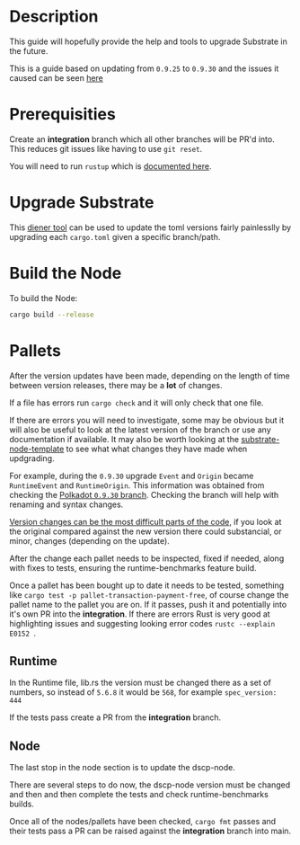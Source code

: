 # Description

This guide will hopefully provide the help and tools to upgrade Substrate in the future.

This is a guide based on updating from `0.9.25` to `0.9.30` and the issues it caused can be seen [here](https://github.com/digicatapult/dscp-node/pull/91/files)

# Prerequisities

Create an **integration** branch which all other branches will be PR'd into. This reduces git issues like having to use `git reset`.

You will need to run `rustup` which is [documented here](https://github.com/digicatapult/dscp-node/blob/main/README.md).

# Upgrade Substrate

This [diener tool](https://crates.io/crates/diener) can be used to update the toml versions fairly painlesslly by upgrading each `cargo.toml` given a specific branch/path.

# Build the Node

To build the Node:

```bash
cargo build --release
```

# Pallets

After the version updates have been made, depending on the length of time between version releases, there may be a **lot** of changes.

If a file has errors run `cargo check` and it will only check that one file.

If there are errors you will need to investigate, some may be obvious but it will also be useful to look at the latest version of the branch or use any documentation if available. It may also be worth looking at the [substrate-node-template](https://github.com/substrate-developer-hub/substrate-node-template) to see what what changes they have made when updgrading.

For example, during the `0.9.30` upgrade `Event` and `Origin` became `RuntimeEvent` and
`RuntimeOrigin`. This information was
obtained from checking the [Polkadot `0.9.30` branch](https://github.com/paritytech/substrate/tree/polkadot-v0.9.30). Checking the branch will help with renaming and syntax changes.

[Version changes can be the most difficult parts of the code](https://github.com/digicatapult/dscp-node/pull/91/files#diff-6d40c1b90e071cdb5271cce23374b2ecae20ab264980fda18a4d4d4c290efca1), if you look at the original compared against the new version there could substancial, or minor, changes (depending on the update).

After the change each pallet needs to be inspected, fixed if needed, along with fixes to tests, ensuring the runtime-benchmarks feature build.

Once a pallet has been bought up to date it needs to be tested, something like `cargo test -p pallet-transaction-payment-free`, of course change the pallet name to the pallet you are on. If it passes, push it and potentially into it's own PR into the **integration**. If there are errors Rust is very good at highlighting issues and suggesting looking error codes `rustc --explain E0152 `.

## Runtime

In the Runtime file, lib.rs the version must be changed there as a set of numbers, so instead of `5.6.8` it would be `568`, for example `spec_version: 444`

If the tests pass create a PR from the **integration** branch.

## Node

The last stop in the node section is to update the dscp-node.

There are several steps to do now, the dscp-node version must be changed and then and then complete the tests and check runtime-benchmarks builds.

Once all of the nodes/pallets have been checked, `cargo fmt` passes and their tests pass a PR can be raised against the **integration** branch into main.
